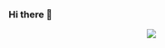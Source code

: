 ### Hi there 👋

<div style="display: flex; align-items: center; justify-content: center;">
  <img src="https://media2.giphy.com/media/f3e3vLxB7TOuIxDVrX/giphy.gif"/>
</div>

<!--
**xBlood37/xBlood37** is a ✨ _special_ ✨ repository because its `README.md` (this file) appears on your GitHub profile.

Here are some ideas to get you started:

- 🔭 I’m currently working on ...
- 🌱 I’m currently learning ...
- 👯 I’m looking to collaborate on ...
- 🤔 I’m looking for help with ...
- 💬 Ask me about ...
- 📫 How to reach me: ...
- 😄 Pronouns: ...
- ⚡ Fun fact: ...
-->
